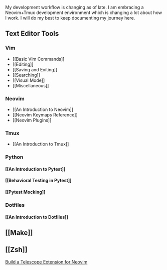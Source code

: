 My development workflow is changing as of late. I am embracing a Neovim+Tmux development environment which is changing a lot about how I work.  I will do my best to keep documenting my journey here.

## Text Editor Tools

### Vim

- [[Basic Vim Commands]]
- [[Editing]]
- [[Saving and Exiting]]
- [[Searching]]
- [[Visual Mode]]
- [[Miscellaneous]]

### Neovim

* [[An Introduction to Neovim]]
* [[Neovim Keymaps Reference]]
* [[Neovim Plugins]]

### Tmux

* [[An Introduction to Tmux]]

### Python

#### [[An Introduction to Pytest]]

#### [[Behavioral Testing in Pytest]]

#### [[Pytest Mocking]]

### Dotfiles

#### [[An Introduction to Dotfiles]]

## [[Make]]
## [[Zsh]]

[Build a Telescope Extension for Neovim](https://www.youtube.com/watch?v=ZCkG47xGOl4)